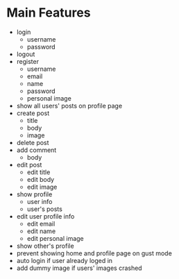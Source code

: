 # Main Features
  - login
    - username
    - password 
  - logout
  - register
    - username
    - email
    - name
    - password
    - personal image 
  - show all users' posts on profile page
  - create post
    - title
    - body
    - image
  - delete post
  - add comment
    - body
  - edit post
    - edit title
    - edit body 
    - edit image
  - show profile
    - user info
    - user's posts  
  - edit user profile info
    - edit email
    - edit name
    - edit personal image 
  - show other's profile
  - prevent showing home and profile page on gust mode
  - auto login if user already loged in
  - add dummy image if users' images crashed 
